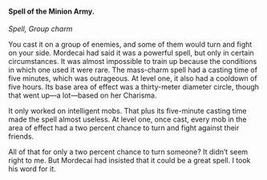 #### Spell of the Minion Army.

*Spell, Group charm*

You cast it on a group of enemies, and some of them would turn and fight on your side. Mordecai had said it was a powerful spell, but only in certain circumstances. It was almost impossible to train up because the conditions in which one used it were rare. The mass-charm spell had a casting time of five minutes, which was outrageous. At level one, it also had a cooldown of five hours. Its base area of effect was a thirty-meter diameter circle, though that went up—a lot—based on her Charisma.

It only worked on intelligent mobs. That plus its five-minute casting time made the spell almost useless. At level one, once cast, every mob in the area of effect had a two percent chance to turn and fight against their friends.

All of that for only a two percent chance to turn someone? It didn’t seem right to me. But Mordecai had insisted that it could be a great spell. I took his word for it.